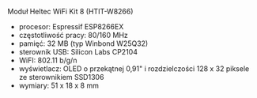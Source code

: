 Moduł Heltec WiFi Kit 8 (HTIT-W8266)
- procesor: Espressif ESP8266EX
- częstotliwość pracy: 80/160 MHz
- pamięć: 32 MB (typ Winbond W25Q32)
- sterownik USB:  Silicon Labs CP2104
- WiFI: 802.11 b/g/n
- wyświetlacz: OLED o przekątnej 0,91" i rozdzielczości 128 x 32 piksele ze sterownikiem SSD1306
- wymiary: 51 x 18 x 8 mm
